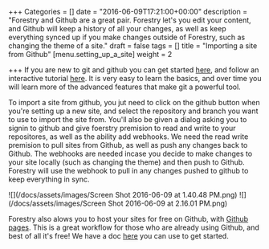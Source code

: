 +++
Categories = []
date = "2016-06-09T17:21:00+00:00"
description = "Forestry and Github are a great pair. Forestry let's you edit your content, and Github will keep a history of all your changes, as well as keep everything synced up if you make changes outside of Forestry, such as changing the theme of a site."
draft = false
tags = []
title = "Importing a site from Github"
[menu.setting_up_a_site]
weight = 2

+++
If you are new to git and github you can get started [here](https://help.github.com/articles/set-up-git/), and follow an interactive tutorial [here](https://try.github.io/levels/1/challenges/1). It is very easy to learn the basics, and over time you will learn more of the advanced features that make git a powerful tool.

To import a site from github, you jut need to click on the github button when you're setting up a new site, and select the repository and branch you want to use to import the site from. You'll also be given a dialog asking you to signin to github and give foerstry premision to read and write to your repositores, as well as the ability add webhooks. We need the read write premision to pull sites from Github, as well as push any changes back to Github. The webhooks are needed incase you decide to make changes to your site locally (such as changing the theme) and then push to Github. Forestry will use the webhook to pull in any changes pushed to github to keep everything in sync.

![](/docs/assets/images/Screen Shot 2016-06-09 at 1.40.48 PM.png)
![](/docs/assets/images/Screen Shot 2016-06-09 at 2.16.01 PM.png)

Forestry also alows you to host your sites for free on Github, with [Github pages](https://pages.github.com/). This is a great workflow for those who are already using Github, and best of all it's free! We have a doc [here](../hosting-with-github-pages/) you can use to get started.